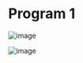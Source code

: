 
# Program 1


![image](https://github.com/user-attachments/assets/4886cda5-2e9d-4f13-b7e5-ab56f4fe9dbe)

![image](https://github.com/user-attachments/assets/0b8ede8d-d2f4-4240-b480-1186f6410f90)
